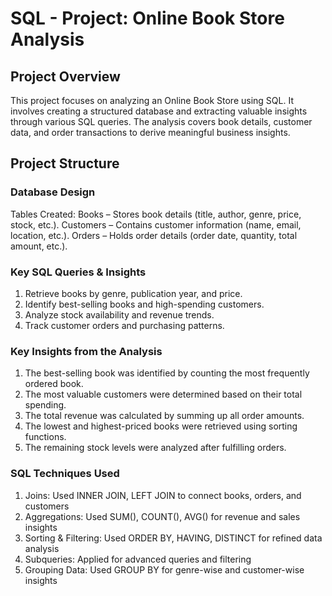# SQL - Project: Online Book Store Analysis 

## Project Overview
This project focuses on analyzing an Online Book Store using SQL. It involves creating a structured database and extracting valuable insights through various SQL queries. The analysis covers book details, customer data, and order transactions to derive meaningful business insights.

## Project Structure
 
### Database Design

Tables Created:
  Books – Stores book details (title, author, genre, price, stock, etc.).
  Customers – Contains customer information (name, email, location, etc.).
  Orders – Holds order details (order date, quantity, total amount, etc.).

### Key SQL Queries & Insights

 1. Retrieve books by genre, publication year, and price.
 2. Identify best-selling books and high-spending customers.
 3. Analyze stock availability and revenue trends.
 4. Track customer orders and purchasing patterns.

### Key Insights from the Analysis

1. The best-selling book was identified by counting the most frequently ordered book.
2. The most valuable customers were determined based on their total spending.
3. The total revenue was calculated by summing up all order amounts.
4. The lowest and highest-priced books were retrieved using sorting functions.
5. The remaining stock levels were analyzed after fulfilling orders.

###  SQL Techniques Used
1. Joins: Used INNER JOIN, LEFT JOIN to connect books, orders, and customers
2. Aggregations: Used SUM(), COUNT(), AVG() for revenue and sales insights
3. Sorting & Filtering: Used ORDER BY, HAVING, DISTINCT for refined data analysis
4. Subqueries: Applied for advanced queries and filtering
5. Grouping Data: Used GROUP BY for genre-wise and customer-wise insights

